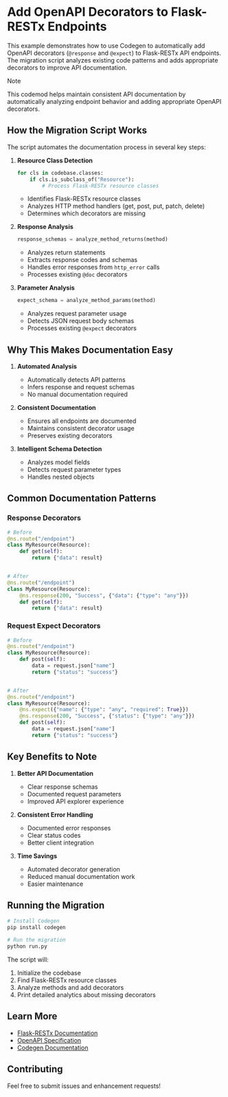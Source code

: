 # Add OpenAPI Decorators to Flask-RESTx Endpoints

This example demonstrates how to use Codegen to automatically add OpenAPI decorators (`@response` and `@expect`) to Flask-RESTx API endpoints. The migration script analyzes existing code patterns and adds appropriate decorators to improve API documentation.

> [!NOTE]
> This codemod helps maintain consistent API documentation by automatically analyzing endpoint behavior and adding appropriate OpenAPI decorators.

## How the Migration Script Works

The script automates the documentation process in several key steps:

1. **Resource Class Detection**

   ```python
   for cls in codebase.classes:
       if cls.is_subclass_of("Resource"):
           # Process Flask-RESTx resource classes
   ```

   - Identifies Flask-RESTx resource classes
   - Analyzes HTTP method handlers (get, post, put, patch, delete)
   - Determines which decorators are missing

1. **Response Analysis**

   ```python
   response_schemas = analyze_method_returns(method)
   ```

   - Analyzes return statements
   - Extracts response codes and schemas
   - Handles error responses from `http_error` calls
   - Processes existing `@doc` decorators

1. **Parameter Analysis**

   ```python
   expect_schema = analyze_method_params(method)
   ```

   - Analyzes request parameter usage
   - Detects JSON request body schemas
   - Processes existing `@expect` decorators

## Why This Makes Documentation Easy

1. **Automated Analysis**

   - Automatically detects API patterns
   - Infers response and request schemas
   - No manual documentation required

1. **Consistent Documentation**

   - Ensures all endpoints are documented
   - Maintains consistent decorator usage
   - Preserves existing decorators

1. **Intelligent Schema Detection**

   - Analyzes model fields
   - Detects request parameter types
   - Handles nested objects

## Common Documentation Patterns

### Response Decorators

```python
# Before
@ns.route("/endpoint")
class MyResource(Resource):
    def get(self):
        return {"data": result}


# After
@ns.route("/endpoint")
class MyResource(Resource):
    @ns.response(200, "Success", {"data": {"type": "any"}})
    def get(self):
        return {"data": result}
```

### Request Expect Decorators

```python
# Before
@ns.route("/endpoint")
class MyResource(Resource):
    def post(self):
        data = request.json["name"]
        return {"status": "success"}


# After
@ns.route("/endpoint")
class MyResource(Resource):
    @ns.expect({"name": {"type": "any", "required": True}})
    @ns.response(200, "Success", {"status": {"type": "any"}})
    def post(self):
        data = request.json["name"]
        return {"status": "success"}
```

## Key Benefits to Note

1. **Better API Documentation**

   - Clear response schemas
   - Documented request parameters
   - Improved API explorer experience

1. **Consistent Error Handling**

   - Documented error responses
   - Clear status codes
   - Better client integration

1. **Time Savings**

   - Automated decorator generation
   - Reduced manual documentation work
   - Easier maintenance

## Running the Migration

```bash
# Install Codegen
pip install codegen

# Run the migration
python run.py
```

The script will:

1. Initialize the codebase
1. Find Flask-RESTx resource classes
1. Analyze methods and add decorators
1. Print detailed analytics about missing decorators

## Learn More

- [Flask-RESTx Documentation](https://flask-restx.readthedocs.io/)
- [OpenAPI Specification](https://swagger.io/specification/)
- [Codegen Documentation](https://docs.codegen.com)

## Contributing

Feel free to submit issues and enhancement requests!

